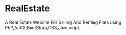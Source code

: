 # RealEstate
A Real Estate Website For Selling And Renting Flats using PhP,AJAX,BootStrap,CSS,Javascript.
